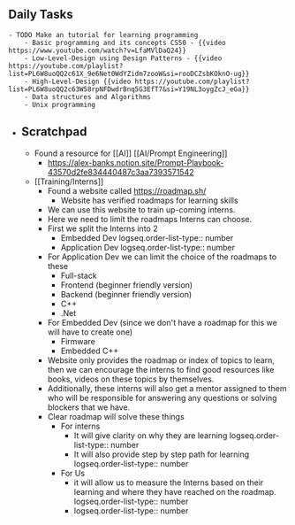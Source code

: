 ## Daily Tasks
	- TODO Make an tutorial for learning programming
		- Basic programming and its concepts CS50 - {{video https://www.youtube.com/watch?v=LfaMVlDaQ24}}
		- Low-Level-Design using Design Patterns - {{video https://youtube.com/playlist?list=PL6W8uoQQ2c61X_9e6Net0WdYZidm7zooW&si=rooDCZsbKOknO-ug}}
		- High-Level-Design {{video https://youtube.com/playlist?list=PL6W8uoQQ2c63W58rpNFDwdrBnq5G3EfT7&si=Y19NL3oygZcJ_eGa}}
		- Data structures and Algorithms
		- Unix programming
- ## Scratchpad
	- Found a resource for [[AI]] [[AI/Prompt Engineering]]
		- https://alex-banks.notion.site/Prompt-Playbook-43570d2fe834440487c3aa7393571542
	- [[Training/Interns]]
		- Found a website called https://roadmap.sh/
			- Website has verified roadmaps for learning skills
		- We can use this website to train up-coming interns.
		- Here we need to limit the roadmaps Interns can choose.
		- First we split the Interns into 2
			- Embedded Dev
			  logseq.order-list-type:: number
			- Application Dev
			  logseq.order-list-type:: number
		- For Application Dev we can limit the choice of the roadmaps to these
			- Full-stack
			- Frontend (beginner friendly version)
			- Backend (beginner friendly version)
			- C++
			- .Net
		- For Embedded Dev (since we don't have a roadmap for this we will have to create one)
			- Firmware
			- Embedded C++
		- Website only provides the roadmap or index of topics to learn, then we can encourage the interns to find good resources like books, videos on these topics by themselves.
		- Additionally, these interns will also get a mentor assigned to them who will be responsible for answering any questions or solving blockers that we have.
		- Clear roadmap will solve these things
			- For interns
				- It will give clarity on why they are learning
				  logseq.order-list-type:: number
				- It will also provide step by step path for learning
				  logseq.order-list-type:: number
			- For Us
				- it will allow us to measure the Interns based on their learning and where they have reached on the roadmap. 
				  logseq.order-list-type:: number
				- logseq.order-list-type:: number